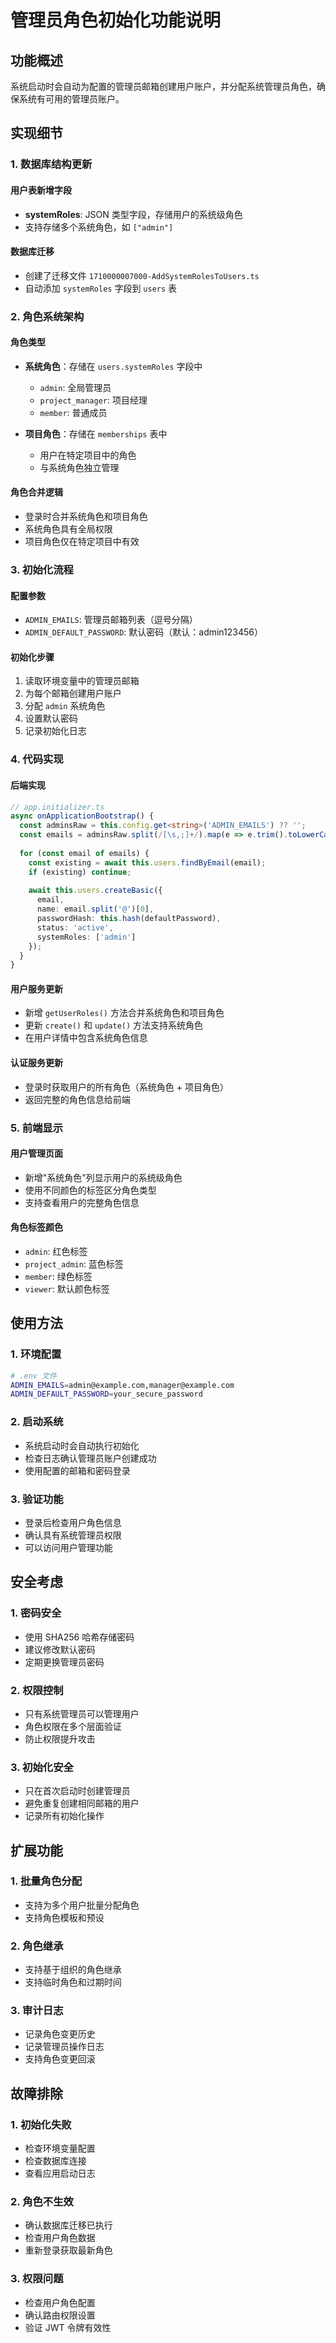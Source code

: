 # 管理员角色初始化功能说明

## 功能概述

系统启动时会自动为配置的管理员邮箱创建用户账户，并分配系统管理员角色，确保系统有可用的管理员账户。

## 实现细节

### 1. 数据库结构更新

#### 用户表新增字段
- **systemRoles**: JSON 类型字段，存储用户的系统级角色
- 支持存储多个系统角色，如 `["admin"]`

#### 数据库迁移
- 创建了迁移文件 `1710000007000-AddSystemRolesToUsers.ts`
- 自动添加 `systemRoles` 字段到 `users` 表

### 2. 角色系统架构

#### 角色类型
- **系统角色**：存储在 `users.systemRoles` 字段中
  - `admin`: 全局管理员
  - `project_manager`: 项目经理
  - `member`: 普通成员

- **项目角色**：存储在 `memberships` 表中
  - 用户在特定项目中的角色
  - 与系统角色独立管理

#### 角色合并逻辑
- 登录时合并系统角色和项目角色
- 系统角色具有全局权限
- 项目角色仅在特定项目中有效

### 3. 初始化流程

#### 配置参数
- `ADMIN_EMAILS`: 管理员邮箱列表（逗号分隔）
- `ADMIN_DEFAULT_PASSWORD`: 默认密码（默认：admin123456）

#### 初始化步骤
1. 读取环境变量中的管理员邮箱
2. 为每个邮箱创建用户账户
3. 分配 `admin` 系统角色
4. 设置默认密码
5. 记录初始化日志

### 4. 代码实现

#### 后端实现
```typescript
// app.initializer.ts
async onApplicationBootstrap() {
  const adminsRaw = this.config.get<string>('ADMIN_EMAILS') ?? '';
  const emails = adminsRaw.split(/[\s,;]+/).map(e => e.trim().toLowerCase()).filter(Boolean);
  
  for (const email of emails) {
    const existing = await this.users.findByEmail(email);
    if (existing) continue;
    
    await this.users.createBasic({ 
      email, 
      name: email.split('@')[0], 
      passwordHash: this.hash(defaultPassword), 
      status: 'active',
      systemRoles: ['admin']
    });
  }
}
```

#### 用户服务更新
- 新增 `getUserRoles()` 方法合并系统角色和项目角色
- 更新 `create()` 和 `update()` 方法支持系统角色
- 在用户详情中包含系统角色信息

#### 认证服务更新
- 登录时获取用户的所有角色（系统角色 + 项目角色）
- 返回完整的角色信息给前端

### 5. 前端显示

#### 用户管理页面
- 新增"系统角色"列显示用户的系统级角色
- 使用不同颜色的标签区分角色类型
- 支持查看用户的完整角色信息

#### 角色标签颜色
- `admin`: 红色标签
- `project_admin`: 蓝色标签
- `member`: 绿色标签
- `viewer`: 默认颜色标签

## 使用方法

### 1. 环境配置
```bash
# .env 文件
ADMIN_EMAILS=admin@example.com,manager@example.com
ADMIN_DEFAULT_PASSWORD=your_secure_password
```

### 2. 启动系统
- 系统启动时会自动执行初始化
- 检查日志确认管理员账户创建成功
- 使用配置的邮箱和密码登录

### 3. 验证功能
- 登录后检查用户角色信息
- 确认具有系统管理员权限
- 可以访问用户管理功能

## 安全考虑

### 1. 密码安全
- 使用 SHA256 哈希存储密码
- 建议修改默认密码
- 定期更换管理员密码

### 2. 权限控制
- 只有系统管理员可以管理用户
- 角色权限在多个层面验证
- 防止权限提升攻击

### 3. 初始化安全
- 只在首次启动时创建管理员
- 避免重复创建相同邮箱的用户
- 记录所有初始化操作

## 扩展功能

### 1. 批量角色分配
- 支持为多个用户批量分配角色
- 支持角色模板和预设

### 2. 角色继承
- 支持基于组织的角色继承
- 支持临时角色和过期时间

### 3. 审计日志
- 记录角色变更历史
- 记录管理员操作日志
- 支持角色变更回滚

## 故障排除

### 1. 初始化失败
- 检查环境变量配置
- 检查数据库连接
- 查看应用启动日志

### 2. 角色不生效
- 确认数据库迁移已执行
- 检查用户角色数据
- 重新登录获取最新角色

### 3. 权限问题
- 检查用户角色配置
- 确认路由权限设置
- 验证 JWT 令牌有效性
